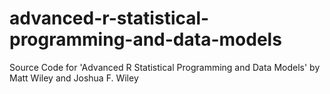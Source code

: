 # advanced-r-statistical-programming-and-data-models
Source Code for 'Advanced R Statistical Programming and Data Models' by Matt Wiley and Joshua F. Wiley
